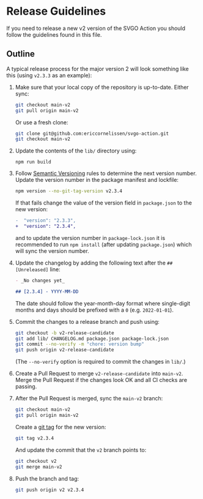 # Release Guidelines

If you need to release a new v2 version of the SVGO Action you should follow the
guidelines found in this file.

## Outline

A typical release process for the major version 2 will look something like this
(using `v2.3.3` as an example):

1. Make sure that your local copy of the repository is up-to-date. Either sync:

   ```sh
   git checkout main-v2
   git pull origin main-v2
   ```

   Or use a fresh clone:

   ```sh
   git clone git@github.com:ericcornelissen/svgo-action.git
   git checkout main-v2
   ```

1. Update the contents of the `lib/` directory using:

   ```shell
   npm run build
   ```

1. Follow [Semantic Versioning] rules to determine the next version number.
   Update the version number in the package manifest and lockfile:

   ```sh
   npm version --no-git-tag-version v2.3.4
   ```

   If that fails change the value of the version field in `package.json` to the
   new version:

   ```diff
   -  "version": "2.3.3",
   +  "version": "2.3.4",
   ```

   and to update the version number in `package-lock.json` it is recommended to
   run `npm install` (after updating `package.json`) which will sync the version
   number.

1. Update the changelog by adding the following text after the `## [Unreleased]`
   line:

   ```md
   - _No changes yet_

   ## [2.3.4] - YYYY-MM-DD
   ```

   The date should follow the year-month-day format where single-digit months
   and days should be prefixed with a `0` (e.g. `2022-01-01`).

1. Commit the changes to a release branch and push using:

   ```sh
   git checkout -b v2-release-candidate
   git add lib/ CHANGELOG.md package.json package-lock.json
   git commit --no-verify -m "chore: version bump"
   git push origin v2-release-candidate
   ```

   (The `--no-verify` option is required to commit the changes in `lib/`.)

1. Create a Pull Request to merge `v2-release-candidate` into `main-v2`. Merge
   the Pull Request if the changes look OK and all CI checks are passing.

1. After the Pull Request is merged, sync the `main-v2` branch:

   ```sh
   git checkout main-v2
   git pull origin main-v2
   ```

   Create a [git tag] for the new version:

   ```sh
   git tag v2.3.4
   ```

   And update the commit that the `v2` branch points to:

   ```sh
   git checkout v2
   git merge main-v2
   ```

1. Push the branch and tag:

   ```sh
   git push origin v2 v2.3.4
   ```

[git tag]: https://git-scm.com/book/en/v2/Git-Basics-Tagging
[semantic versioning]: https://semver.org/spec/v2.0.0.html
